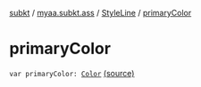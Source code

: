 [subkt](../../index.md) / [myaa.subkt.ass](../index.md) / [StyleLine](index.md) / [primaryColor](./primary-color.md)

# primaryColor

`var primaryColor: `[`Color`](https://docs.oracle.com/javase/9/docs/api/java/awt/Color.html) [(source)](https://github.com/Myaamori/SubKt/blob/0.1.13/src/main/kotlin/myaa/subkt/ass/parser.kt#L540)